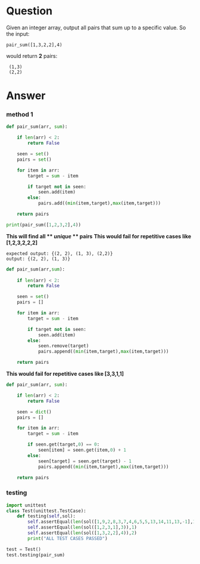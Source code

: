 # Question
Given an integer array, output all pairs that sum up to a specific value.
So the input:
    
    pair_sum([1,3,2,2],4)

would return **2** pairs:

     (1,3)
     (2,2)

# Answer
### method 1
```python
def pair_sum(arr, sum):

    if len(arr) < 2:
        return False

    seen = set()
    pairs = set()

    for item in arr:
        target = sum - item

        if target not in seen:
            seen.add(item)
        else:
            pairs.add((min(item,target),max(item,target)))

    return pairs

print(pair_sum([1,2,3,2],4))
```
**This will find all ** *unique* ** pairs**
**This would fail for repetitive cases like [1,2,3,2,2,2]**
```
expected output: {(2, 2), (1, 3), (2,2)}
output: {(2, 2), (1, 3)}
```

```python
def pair_sum(arr,sum):
    
    if len(arr) < 2:
        return False

    seen = set()
    pairs = []

    for item in arr:
        target = sum - item

        if target not in seen:
            seen.add(item)
        else:
            seen.remove(target)
            pairs.append((min(item,target),max(item,target)))

    return pairs
```
**This would fail for repetitive cases like [3,3,1,1]**

```python
def pair_sum(arr, sum):

    if len(arr) < 2:
        return False

    seen = dict()
    pairs = []

    for item in arr:
        target = sum - item

        if seen.get(target,0) == 0:
            seen[item] = seen.get(item,0) + 1
        else:
            seen[target] = seen.get(target) - 1
            pairs.append((min(item,target),max(item,target)))

    return pairs
```
### testing

```python
import unittest
class Test(unittest.TestCase):
    def testing(self,sol):
        self.assertEqual(len(sol([1,9,2,8,3,7,4,6,5,5,13,14,11,13,-1],10)),6)
        self.assertEqual(len(sol([1,2,3,1],3)),1)
        self.assertEqual(len(sol([1,3,2,2],4)),2)
        print("ALL TEST CASES PASSED")

test = Test()
test.testing(pair_sum)
```